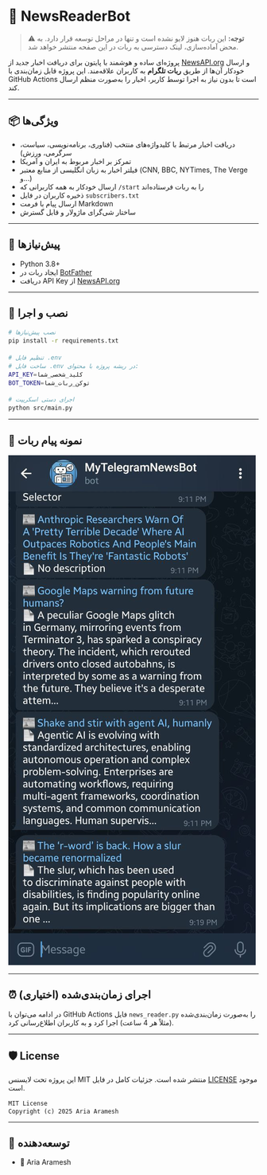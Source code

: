 # 🤖 NewsReaderBot

> ⚠️ **توجه:** این ربات هنوز لایو نشده است و تنها در مراحل توسعه قرار دارد. به محض آماده‌سازی، لینک دسترسی به ربات در این صفحه منتشر خواهد شد.

پروژه‌ای ساده و هوشمند با پایتون برای دریافت اخبار جدید از [NewsAPI.org](https://newsapi.org/) و ارسال خودکار آن‌ها از طریق **ربات تلگرام** به کاربران علاقه‌مند. این پروژه قابل زمان‌بندی با GitHub Actions است تا بدون نیاز به اجرا توسط کاربر، اخبار را به‌صورت منظم ارسال کند.

---


## 📦 ویژگی‌ها

* دریافت اخبار مرتبط با کلیدواژه‌های منتخب (فناوری، برنامه‌نویسی، سیاست، سرگرمی، ورزش)
* تمرکز بر اخبار مربوط به ایران و آمریکا
* فیلتر اخبار به زبان انگلیسی از منابع معتبر (CNN, BBC, NYTimes, The Verge و...)
* ارسال خودکار به همه کاربرانی که `/start` را به ربات فرستاده‌اند
* ذخیره کاربران در فایل `subscribers.txt`
* ارسال پیام با فرمت Markdown
* ساختار شی‌گرای ماژولار و قابل گسترش

---

## 🧰 پیش‌نیازها

* Python 3.8+
* ایجاد ربات در [BotFather](https://t.me/BotFather)
* دریافت API Key از [NewsAPI.org](https://newsapi.org/)

---

## 🔧 نصب و اجرا

```bash
# نصب پیش‌نیازها
pip install -r requirements.txt

# تنظیم فایل .env
# ساخت فایل .env در ریشه پروژه با محتوای:
API_KEY=کلید_شخصی_شما
BOT_TOKEN=توکن_ربات_شما

# اجرای دستی اسکریپت
python src/main.py
```

---


## 📸 نمونه پیام ربات

![نمونه پیام تلگرام](preview.jpg)

---

## ⏰ اجرای زمان‌بندی‌شده (اختیاری)

در ادامه می‌توان با GitHub Actions فایل `news_reader.py` را به‌صورت زمان‌بندی‌شده (مثلاً هر 4 ساعت) اجرا کرد و به کاربران اطلاع‌رسانی کرد.

---

## 🛡 License

این پروژه تحت لایسنس MIT منتشر شده است. جزئیات کامل در فایل [LICENSE](LICENSE) موجود است.

```
MIT License
Copyright (c) 2025 Aria Aramesh
```

---

## 🙌 توسعه‌دهنده

* 👤 Aria Aramesh
<!-- * 📬 [ربات تلگرام پروژه](https://t.me/News_AriaBot) -->
